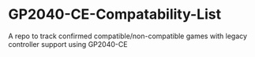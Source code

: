 # GP2040-CE-Compatability-List
A repo to track confirmed compatible/non-compatible games with legacy controller support using GP2040-CE
